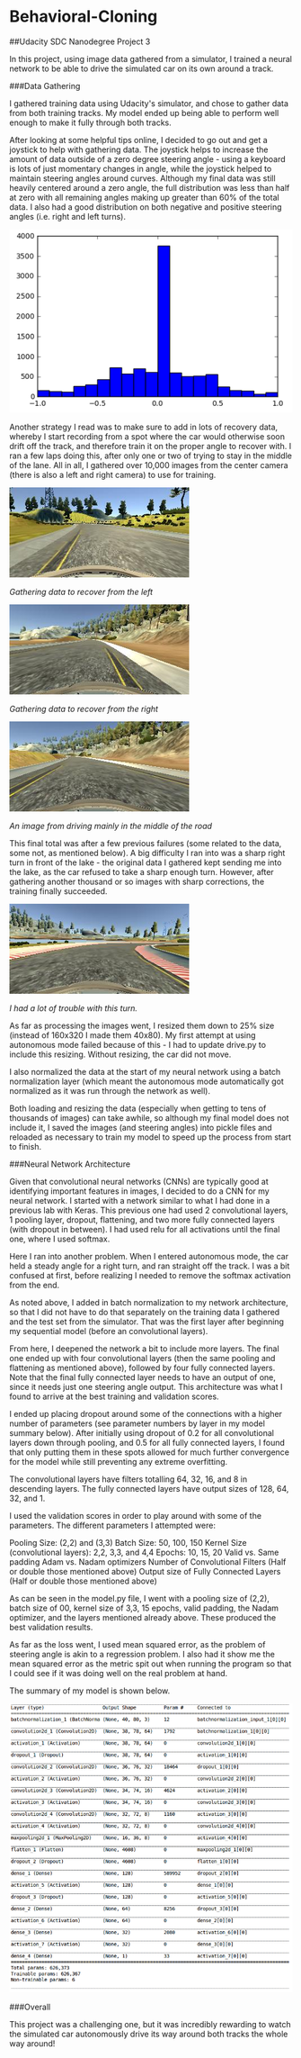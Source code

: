# Behavioral-Cloning
##Udacity SDC Nanodegree Project 3

In this project, using image data gathered from a simulator, I trained a neural network to be able to drive the simulated car on its own around a track.

###Data Gathering

I gathered training data using Udacity's simulator, and chose to gather data from both training tracks. My model ended up being able to perform well enough to make it fully through both tracks.

After looking at some helpful tips online, I decided to go out and get a joystick to help with gathering data. The joystick helps to increase the amount of data outside of a zero degree steering angle - using a keyboard is lots of just momentary changes in angle, while the joystick helped to maintain steering angles around curves. Although my final data was still heavily centered around a zero angle, the full distribution was less than half at zero with all remaining angles making up greater than 60% of the total data. I also had a good distribution on both negative and positive steering angles (i.e. right and left turns).

![Histogram](https://github.com/mvirgo/Behavioral-Cloning/blob/master/Image_Histogram.png "Histogram of the steering angle distribution")

Another strategy I read was to make sure to add in lots of recovery data, whereby I start recording from a spot where the car would otherwise soon drift off the track, and therefore train it on the proper angle to recover with. I ran a few laps doing this, after only one or two of trying to stay in the middle of the lane. All in all, I gathered over 10,000 images from the center camera (there is also a left and right camera) to use for training.

![Recovery_left](https://github.com/mvirgo/Behavioral-Cloning/blob/master/Recovery_from_left.jpg "Recovering from the left")

*Gathering data to recover from the left*

![Recovery_right](https://github.com/mvirgo/Behavioral-Cloning/blob/master/Recovery_from_right.jpg "Recovering from the right")

*Gathering data to recover from the right*

![Straight](https://github.com/mvirgo/Behavioral-Cloning/blob/master/Good_driving.jpg "Driving straight")

*An image from driving mainly in the middle of the road*

This final total was after a few previous failures (some related to the data, some not, as mentioned below). A big difficulty I ran into was a sharp right turn in front of the lake - the original data I gathered kept sending me into the lake, as the car refused to take a sharp enough turn. However, after gathering another thousand or so images with sharp corrections, the training finally succeeded.

![My Nemesis](https://github.com/mvirgo/Behavioral-Cloning/blob/master/Nemesis.jpg "My Nemesis")

*I had a lot of trouble with this turn.*

As far as processing the images went, I resized them down to 25% size (instead of 160x320 I made them 40x80). My first attempt at using autonomous mode failed because of this - I had to update drive.py to include this resizing. Without resizing, the car did not move.

I also normalized the data at the start of my neural network using a batch normalization layer (which meant the autonomous mode automatically got normalized as it was run through the network as well).

Both loading and resizing the data (especially when getting to tens of thousands of images) can take awhile, so although my final model does not include it, I saved the images (and steering angles) into pickle files and reloaded as necessary to train my model to speed up the process from start to finish.

###Neural Network Architecture

Given that convolutional neural networks (CNNs) are typically good at identifying important features in images, I decided to do a CNN for my neural network. I started with a network similar to what I had done in a previous lab with Keras. This previous one had used 2 convolutional layers, 1 pooling layer, dropout, flattening, and two more fully connected layers (with dropout in between). I had used relu for all activations until the final one, where I used softmax.

Here I ran into another problem. When I entered autonomous mode, the car held a steady angle for a right turn, and ran straight off the track. I was a bit confused at first, before realizing I needed to remove the softmax activation from the end.

As noted above, I added in batch normalization to my network architecture, so that I did not have to do that separately on the training data I gathered and the test set from the simulator. That was the first layer after beginning my sequential model (before an convolutional layers).

From here, I deepened the network a bit to include more layers. The final one ended up with four convolutional layers (then the same pooling and flattening as mentioned above), followed by four fully connected layers. Note that the final fully connected layer needs to have an output of one, since it needs just one steering angle output. This architecture was what I found to arrive at the best training and validation scores.

I ended up placing dropout around some of the connections with a higher number of parameters (see parameter numbers by layer in my model summary below). After initially using dropout of 0.2 for all convolutional layers down through pooling, and 0.5 for all fully connected layers, I found that only putting them in these spots allowed for much further convergence for the model while still preventing any extreme overfitting.

The convolutional layers have filters totalling 64, 32, 16, and 8 in descending layers. The fully connected layers have output sizes of 128, 64, 32, and 1.

I used the validation scores in order to play around with some of the parameters. The different parameters I attempted were:

Pooling Size: (2,2) and (3,3)
Batch Size: 50, 100, 150
Kernel Size (convolutional layers): 2,2, 3,3, and 4,4
Epochs: 10, 15, 20
Valid vs. Same padding
Adam vs. Nadam optimizers
Number of Convolutional Filters (Half or double those mentioned above)
Output size of Fully Connected Layers (Half or double those mentioned above)

As can be seen in the model.py file, I went with a pooling size of (2,2), batch size of 00, kernel size of 3,3, 15 epochs, valid padding, the Nadam optimizer, and the layers mentioned already above. These produced the best validation results.

As far as the loss went, I used mean squared error, as the problem of steering angle is akin to a regression problem. I also had it show me the mean squared error as the metric spit out when running the program so that I could see if it was doing well on the real problem at hand.

The summary of my model is shown below.

![Summary](https://github.com/mvirgo/Behavioral-Cloning/blob/master/Model_Summary.png "Model Summary")

###Overall

This project was a challenging one, but it was incredibly rewarding to watch the simulated car autonomously drive its way around both tracks the whole way around! 
